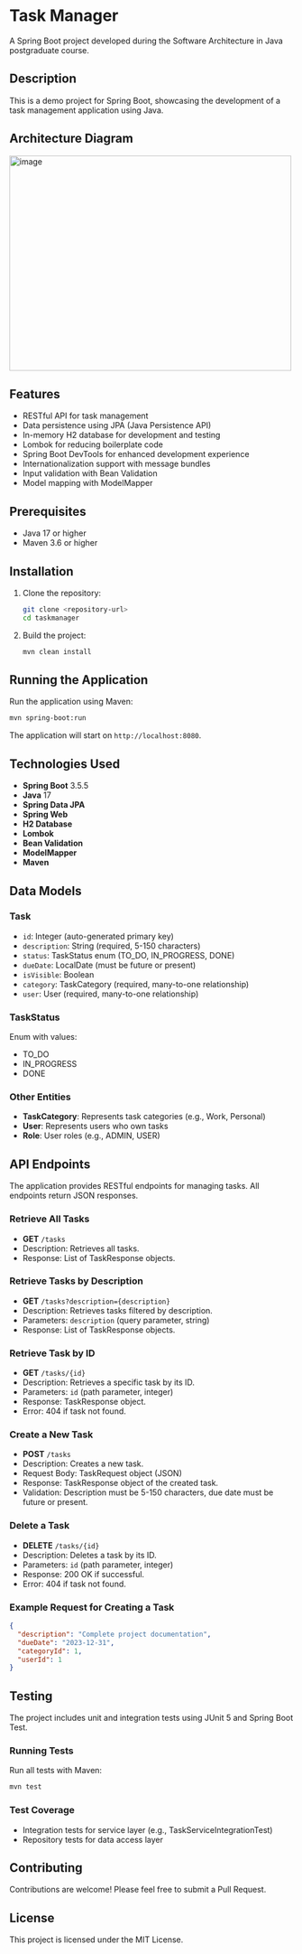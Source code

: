# Task Manager

A Spring Boot project developed during the Software Architecture in Java postgraduate course.

## Description

This is a demo project for Spring Boot, showcasing the development of a task management application using Java.

## Architecture Diagram

<img width="500" height="381" alt="image" src="https://github.com/user-attachments/assets/92c9f751-382e-4c92-9677-b3bca6261885" />

## Features

- RESTful API for task management
- Data persistence using JPA (Java Persistence API)
- In-memory H2 database for development and testing
- Lombok for reducing boilerplate code
- Spring Boot DevTools for enhanced development experience
- Internationalization support with message bundles
- Input validation with Bean Validation
- Model mapping with ModelMapper

## Prerequisites

- Java 17 or higher
- Maven 3.6 or higher

## Installation

1. Clone the repository:
   ```bash
   git clone <repository-url>
   cd taskmanager
   ```

2. Build the project:
   ```bash
   mvn clean install
   ```

## Running the Application

Run the application using Maven:
```bash
mvn spring-boot:run
```

The application will start on `http://localhost:8080`.

## Technologies Used

- **Spring Boot** 3.5.5
- **Java** 17
- **Spring Data JPA**
- **Spring Web**
- **H2 Database**
- **Lombok**
- **Bean Validation**
- **ModelMapper**
- **Maven**

## Data Models

### Task
- `id`: Integer (auto-generated primary key)
- `description`: String (required, 5-150 characters)
- `status`: TaskStatus enum (TO_DO, IN_PROGRESS, DONE)
- `dueDate`: LocalDate (must be future or present)
- `isVisible`: Boolean
- `category`: TaskCategory (required, many-to-one relationship)
- `user`: User (required, many-to-one relationship)

### TaskStatus
Enum with values:
- TO_DO
- IN_PROGRESS
- DONE

### Other Entities
- **TaskCategory**: Represents task categories (e.g., Work, Personal)
- **User**: Represents users who own tasks
- **Role**: User roles (e.g., ADMIN, USER)

## API Endpoints

The application provides RESTful endpoints for managing tasks. All endpoints return JSON responses.

### Retrieve All Tasks
- **GET** `/tasks`
- Description: Retrieves all tasks.
- Response: List of TaskResponse objects.

### Retrieve Tasks by Description
- **GET** `/tasks?description={description}`
- Description: Retrieves tasks filtered by description.
- Parameters: `description` (query parameter, string)
- Response: List of TaskResponse objects.

### Retrieve Task by ID
- **GET** `/tasks/{id}`
- Description: Retrieves a specific task by its ID.
- Parameters: `id` (path parameter, integer)
- Response: TaskResponse object.
- Error: 404 if task not found.

### Create a New Task
- **POST** `/tasks`
- Description: Creates a new task.
- Request Body: TaskRequest object (JSON)
- Response: TaskResponse object of the created task.
- Validation: Description must be 5-150 characters, due date must be future or present.

### Delete a Task
- **DELETE** `/tasks/{id}`
- Description: Deletes a task by its ID.
- Parameters: `id` (path parameter, integer)
- Response: 200 OK if successful.
- Error: 404 if task not found.

### Example Request for Creating a Task
```json
{
  "description": "Complete project documentation",
  "dueDate": "2023-12-31",
  "categoryId": 1,
  "userId": 1
}
```

## Testing

The project includes unit and integration tests using JUnit 5 and Spring Boot Test.

### Running Tests
Run all tests with Maven:
```bash
mvn test
```

### Test Coverage
- Integration tests for service layer (e.g., TaskServiceIntegrationTest)
- Repository tests for data access layer

## Contributing

Contributions are welcome! Please feel free to submit a Pull Request.

## License

This project is licensed under the MIT License.
